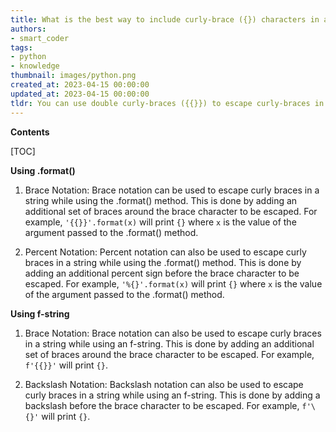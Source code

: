 ```yaml
---
title: What is the best way to include curly-brace ({}) characters in a string when using .format (or an f-string)?
authors:
- smart_coder
tags:
- python
- knowledge
thumbnail: images/python.png
created_at: 2023-04-15 00:00:00
updated_at: 2023-04-15 00:00:00
tldr: You can use double curly-braces ({{}}) to escape curly-braces in a string while using .format or an f-string.
---
```


**Contents**

[TOC]

**Using .format()**

1. Brace Notation:
    Brace notation can be used to escape curly braces in a string while using the .format() method. This is done by adding an additional set of braces around the brace character to be escaped. For example, `'{{}}'.format(x)` will print `{}` where `x` is the value of the argument passed to the .format() method.

2. Percent Notation:
    Percent notation can also be used to escape curly braces in a string while using the .format() method. This is done by adding an additional percent sign before the brace character to be escaped. For example, `'%{}'.format(x)` will print `{}` where `x` is the value of the argument passed to the .format() method.

**Using f-string**

1. Brace Notation:
    Brace notation can also be used to escape curly braces in a string while using an f-string. This is done by adding an additional set of braces around the brace character to be escaped. For example, `f'{{}}'` will print `{}`.

2. Backslash Notation:
    Backslash notation can also be used to escape curly braces in a string while using an f-string. This is done by adding a backslash before the brace character to be escaped. For example, `f'\{}'` will print `{}`.
